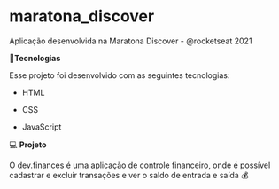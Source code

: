 # maratona_discover
 Aplicação desenvolvida na Maratona Discover - @rocketseat 2021
 



🚀**Tecnologias**

Esse projeto foi desenvolvido com as seguintes tecnologias:

- HTML

- CSS

- JavaScript


💻 **Projeto**

O dev.finances é uma aplicação de controle financeiro, onde é possível cadastrar e excluir transações e ver o saldo de entrada e saída 💰

